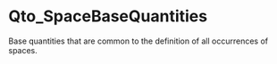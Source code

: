 # Qto_SpaceBaseQuantities

Base quantities that are common to the definition of all occurrences of spaces.
